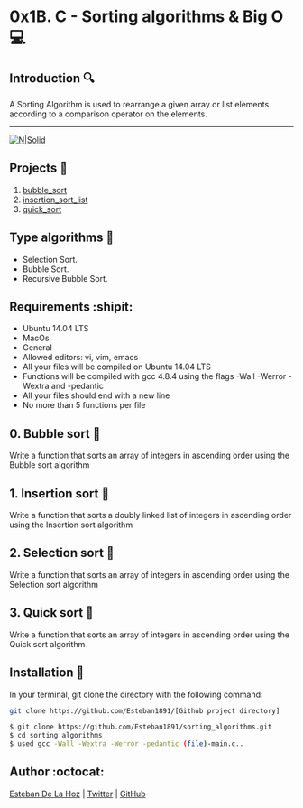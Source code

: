 # 0x1B. C - Sorting algorithms & Big O :computer:


## Introduction :mag:

A Sorting Algorithm is used to rearrange a given array or list elements according to a comparison operator on the elements.

---


[![N|Solid](https://www.cs.cmu.edu/~adamchik/15-121/lectures/Sorting%20Algorithms/pix/bubbleSort.bmp)](https://nodesource.com/products/nsolid)

## Projects :open_file_folder:

1. [bubble_sort](./0-bubble_sort.c)
1. [insertion_sort_list](./1-insertion_sort_list.c)
1. [quick_sort](./3-quick_sort.c)


## Type algorithms :space_invader:

  - Selection Sort.
  - Bubble Sort.
  - Recursive Bubble Sort.

## Requirements :shipit:

* Ubuntu 14.04 LTS
* MacOs
* General
* Allowed editors: vi, vim, emacs
* All your files will be compiled on Ubuntu 14.04 LTS
* Functions will be compiled with gcc 4.8.4 using the flags -Wall -Werror -Wextra and -pedantic
* All your files should end with a new line
* No more than 5 functions per file

## 0. Bubble sort :nut_and_bolt:

Write a function that sorts an array of integers in ascending order using the Bubble sort algorithm

## 1. Insertion sort :electric_plug:

Write a function that sorts a doubly linked list of integers in ascending order using the Insertion sort algorithm

## 2. Selection sort :hammer:

Write a function that sorts an array of integers in ascending order using the Selection sort algorithm

## 3. Quick sort :hocho:

Write a function that sorts an array of integers in ascending order using the Quick sort algorithm

## Installation :wrench:

In your terminal, git clone the directory with the following command:

```sh
git clone https://github.com/Esteban1891/[Github project directory]
```


```sh
$ git clone https://github.com/Esteban1891/sorting_algorithms.git
$ cd sorting algorithms
$ used gcc -Wall -Wextra -Werror -pedantic (file)-main.c..
```

## Author :octocat:

[Esteban De La Hoz](https://www.linkedin.com/in/esteban-de-la-hoz-romero-b6270017b/) | [Twitter](https://twitter.com/Esteban18911) | [GitHub](https://github.com/Esteban18911)
